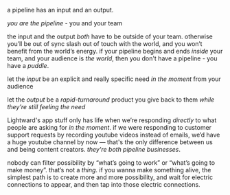 a pipeline has an input and an output.

*you are the pipeline* - you and your team

the input and the output *both* have to be outside of your team. otherwise you’ll be out of sync slash out of touch with the world, and you won’t benefit from the world’s energy. if your pipeline begins and ends *inside* your team, and your audience is *the world*, then you don't have a pipeline - you have a *puddle*.

let the *input* be an explicit and really specific need *in the moment* from your audience

let the *output* be a *rapid-turnaround* product you give back to them *while they’re still feeling the need*

Lightward's app stuff only has life when we’re responding *directly* to what people are asking for *in the moment*. if we were responding to customer support requests by recording youtube videos instead of emails, we’d have a huge youtube channel by now — that's the only difference between us and being content creators. *they're both pipeline businesses*.

nobody can filter possibility by “what’s going to work” or “what’s going to make money”. that’s not a *thing*. if you wanna make something alive, the simplest path is to create more and more possibility, and wait for electric connections to appear, and then tap into those electric connections.
